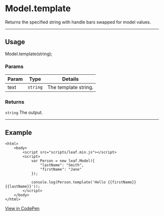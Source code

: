# Model.template

Returns the specified string with handle bars swapped for model values.

----------------------------------------------------------------------

## Usage

Model.template(string);

### Params

| Param           | Type          | Details                          |
| --------------- | ------------- | -------------------------------- |
| text            | `string`      | The template string.             |

### Returns

`string` The output.

----------------------------------------------------------------------

## Example

	<html>
		<body>
			<script src="scripts/leaf.min.js"></script>
			<script>
				var Person = new leaf.Model({
					"lastName": "Smith",
					"firstName": "Jane"
				});

				console.log(Person.template('Hello {{firstName}} {{lastName}}'));
			</script>
		</body>
	</html>

[View in CodePen](https://codepen.io/leaf-git/pen/XjkKWa)
